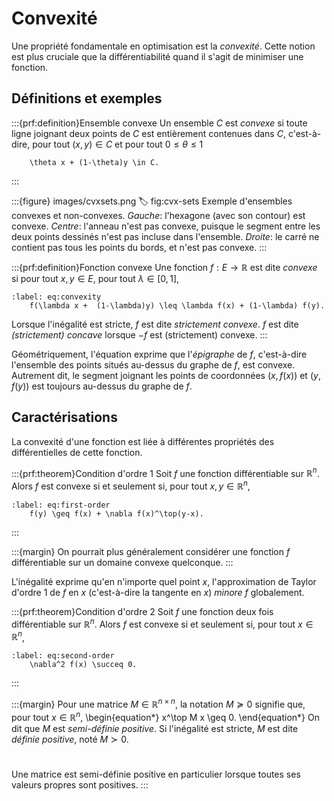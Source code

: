 # Convexité

Une propriété fondamentale en optimisation est la *convexité*. Cette notion est plus cruciale que la différentiabilité quand il s'agit de minimiser une fonction.

## Définitions et exemples

:::{prf:definition}Ensemble convexe
Un ensemble $C$ est *convexe* si toute ligne joignant deux points de $C$ est entièrement contenues dans $C$, c'est-à-dire, pour tout $(x,y) \in C$ et pour tout $0 \leq \theta \leq 1$
```{math}
    \theta x + (1-\theta)y \in C.
```
:::

:::{figure} images/cvxsets.png
:label: fig:cvx-sets
Exemple d'ensembles convexes et non-convexes. *Gauche*: l'hexagone (avec son contour) est convexe. *Centre*: l'anneau n'est pas convexe, puisque le segment entre les deux points dessinés n'est pas incluse dans l'ensemble. *Droite*: le carré ne contient pas tous les points du bords, et n'est pas convexe.
:::

:::{prf:definition}Fonction convexe
Une fonction $f:E \to \mathbb{R}$ est dite *convexe* si pour tout $x,y \in E$, pour tout $\lambda \in [0,1]$,
```{math}
:label: eq:convexity
    f(\lambda x +  (1-\lambda)y) \leq \lambda f(x) + (1-\lambda) f(y).
```
Lorsque l'inégalité est stricte, $f$ est dite *strictement convexe*. $f$ est dite *(strictement) concave* lorsque $-f$ est (strictement) convexe.
:::

Géométriquement, l'équation [](#eq:convexity) exprime que l'*épigraphe* de $f$, c'est-à-dire l'ensemble des points situés au-dessus du graphe de $f$, est convexe. Autrement dit, le segment joignant les points de coordonnées $(x,f(x))$ et $(y,f(y))$ est toujours au-dessus du graphe de $f$.

## Caractérisations

La convexité d'une fonction est liée à différentes propriétés des différentielles de cette fonction.

:::{prf:theorem}Condition d'ordre 1
Soit $f$ une fonction différentiable sur $\mathbb{R}^n$. Alors $f$ est convexe si et seulement si, pour tout $x,y \in \mathbb{R}^n$,
```{math}
:label: eq:first-order
    f(y) \geq f(x) + \nabla f(x)^\top(y-x).
```
:::

:::{margin}
On pourrait plus généralement considérer une fonction $f$ différentiable sur un domaine convexe quelconque.
:::

L'inégalité [](#eq:first-order) exprime qu'en n'importe quel point $x$, l'approximation de Taylor d'ordre $1$ de $f$ en $x$ (c'est-à-dire la tangente en $x$) *minore* $f$ globalement.

:::{prf:theorem}Condition d'ordre 2
Soit $f$ une fonction deux fois différentiable sur $\mathbb{R}^n$. Alors $f$ est convexe si et seulement si, pour tout $x \in \mathbb{R}^n$,
```{math}
:label: eq:second-order
    \nabla^2 f(x) \succeq 0.
```
:::

:::{margin}
Pour une matrice $M \in \mathbb{R}^{n\times n}$, la notation $M \succeq 0$ signifie que, pour tout $x\in \mathbb{R}^n$,
\begin{equation*}
    x^\top M x \geq 0.
\end{equation*}
On dit que $M$ est *semi-définie positive*. Si l'inégalité est stricte, $M$ est dite *définie positive*, noté $M \succ 0$.
#
Une matrice est semi-définie positive en particulier lorsque toutes ses valeurs propres sont positives.
:::
